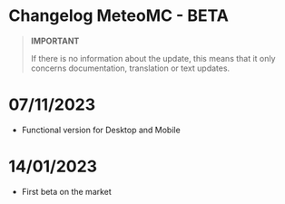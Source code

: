 # Changelog MeteoMC - BETA

>**IMPORTANT**
>
>If there is no information about the update, this means that it only concerns documentation, translation or text updates.

# 07/11/2023
- Functional version for Desktop and Mobile

# 14/01/2023
- First beta on the market

